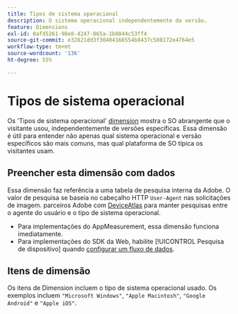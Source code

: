 ```yaml
---
title: Tipos de sistema operacional
description: O sistema operacional independentemente da versão.
feature: Dimensions
exl-id: 0afd5261-98e8-4247-865a-1b8844c53ff4
source-git-commit: e32821dd3f30404166554b8437c508172e4764e5
workflow-type: tm+mt
source-wordcount: '136'
ht-degree: 55%

---
```


# Tipos de sistema operacional

Os &#39;Tipos de sistema operacional&#39; [dimension](overview.md) mostra o SO abrangente que o visitante usou, independentemente de versões específicas. Essa dimensão é útil para entender não apenas qual sistema operacional e versão específicos são mais comuns, mas qual plataforma de SO típica os visitantes usam.

## Preencher esta dimensão com dados

Essa dimensão faz referência a uma tabela de pesquisa interna da Adobe. O valor de pesquisa se baseia no cabeçalho HTTP `User-Agent` nas solicitações de imagem. parceiros Adobe com [DeviceAtlas](https://deviceatlas.com/) para manter pesquisas entre o agente do usuário e o tipo de sistema operacional.

* Para implementações do AppMeasurement, essa dimensão funciona imediatamente.
* Para implementações do SDK da Web, habilite [!UICONTROL Pesquisa de dispositivo] quando [configurar um fluxo de dados](https://experienceleague.adobe.com/docs/experience-platform/datastreams/configure.html?lang=pt-BR).

## Itens de dimensão

Os itens de Dimension incluem o tipo de sistema operacional usado. Os exemplos incluem `"Microsoft Windows"`, `"Apple Macintosh"`, `"Google Android"` e `"Apple iOS"`.
